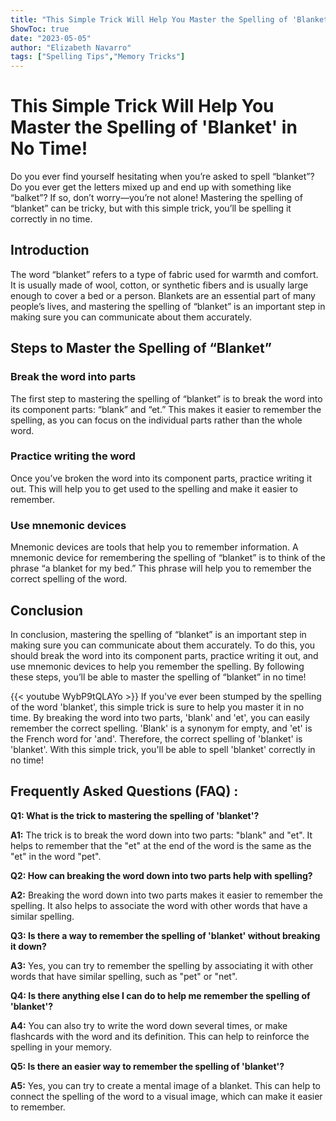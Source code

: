 ```yaml
---
title: "This Simple Trick Will Help You Master the Spelling of 'Blanket' in No Time!"
ShowToc: true 
date: "2023-05-05"
author: "Elizabeth Navarro" 
tags: ["Spelling Tips","Memory Tricks"]
---
```

# This Simple Trick Will Help You Master the Spelling of 'Blanket' in No Time!

Do you ever find yourself hesitating when you’re asked to spell “blanket”? Do you ever get the letters mixed up and end up with something like “balket”? If so, don’t worry—you’re not alone! Mastering the spelling of “blanket” can be tricky, but with this simple trick, you’ll be spelling it correctly in no time.

## Introduction

The word “blanket” refers to a type of fabric used for warmth and comfort. It is usually made of wool, cotton, or synthetic fibers and is usually large enough to cover a bed or a person. Blankets are an essential part of many people’s lives, and mastering the spelling of “blanket” is an important step in making sure you can communicate about them accurately.

## Steps to Master the Spelling of “Blanket”

### Break the word into parts

The first step to mastering the spelling of “blanket” is to break the word into its component parts: “blank” and “et.” This makes it easier to remember the spelling, as you can focus on the individual parts rather than the whole word.

### Practice writing the word

Once you’ve broken the word into its component parts, practice writing it out. This will help you to get used to the spelling and make it easier to remember.

### Use mnemonic devices

Mnemonic devices are tools that help you to remember information. A mnemonic device for remembering the spelling of “blanket” is to think of the phrase “a blanket for my bed.” This phrase will help you to remember the correct spelling of the word.

## Conclusion

In conclusion, mastering the spelling of “blanket” is an important step in making sure you can communicate about them accurately. To do this, you should break the word into its component parts, practice writing it out, and use mnemonic devices to help you remember the spelling. By following these steps, you’ll be able to master the spelling of “blanket” in no time!

{{< youtube WybP9tQLAYo >}} 
If you've ever been stumped by the spelling of the word 'blanket', this simple trick is sure to help you master it in no time. By breaking the word into two parts, 'blank' and 'et', you can easily remember the correct spelling. 'Blank' is a synonym for empty, and 'et' is the French word for 'and'. Therefore, the correct spelling of 'blanket' is 'blanket'. With this simple trick, you'll be able to spell 'blanket' correctly in no time!

## Frequently Asked Questions (FAQ) :
**Q1: What is the trick to mastering the spelling of 'blanket'?**

**A1:** The trick is to break the word down into two parts: "blank" and "et". It helps to remember that the "et" at the end of the word is the same as the "et" in the word "pet".

**Q2: How can breaking the word down into two parts help with spelling?**

**A2:** Breaking the word down into two parts makes it easier to remember the spelling. It also helps to associate the word with other words that have a similar spelling. 

**Q3: Is there a way to remember the spelling of 'blanket' without breaking it down?**

**A3:** Yes, you can try to remember the spelling by associating it with other words that have similar spelling, such as "pet" or "net".

**Q4: Is there anything else I can do to help me remember the spelling of 'blanket'?**

**A4:** You can also try to write the word down several times, or make flashcards with the word and its definition. This can help to reinforce the spelling in your memory. 

**Q5: Is there an easier way to remember the spelling of 'blanket'?**

**A5:** Yes, you can try to create a mental image of a blanket. This can help to connect the spelling of the word to a visual image, which can make it easier to remember.





